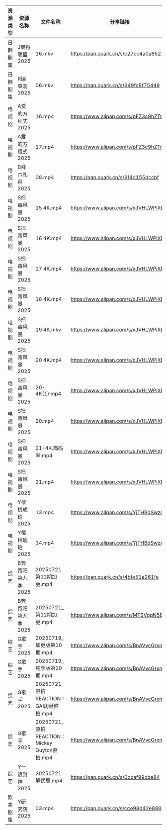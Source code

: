| 资源类型 | 资源名称        | 文件名称                                    | 分享链接                                 | 更新时间                |
| ---- | ----------- | --------------------------------------- | ------------------------------------ | ------------------- |
| 日韩剧集 | J健将联盟2025   | 16.mkv                                  | https://pan.quark.cn/s/c27cc4a0a652  | 2025-07-21 10:23:10 |
| 日韩剧集 | R瑞草洞2025    | 06.mkv                                  | https://pan.quark.cn/s/649fc8f75449  | 2025-07-21 10:30:43 |
| 电视剧  | A爱的方程式2025  | 16.mp4                                  | https://www.alipan.com/s/pFZ3c9hZTrv | 2025-07-21 18:02:14 |
| 电视剧  | A爱的方程式2025  | 17.mp4                                  | https://www.alipan.com/s/pFZ3c9hZTrv | 2025-07-21 18:02:14 |
| 电视剧  | B拜六礼拜2025   | 08.mp4                                  | https://pan.quark.cn/s/9f4d155dccbf  | 2025-07-21 10:18:55 |
| 电视剧  | S扫毒风暴2025   | 15 4K.mp4                               | https://www.alipan.com/s/xJVHLWPiXhk | 2025-07-21 10:02:58 |
| 电视剧  | S扫毒风暴2025   | 16 4K.mp4                               | https://www.alipan.com/s/xJVHLWPiXhk | 2025-07-21 10:02:57 |
| 电视剧  | S扫毒风暴2025   | 17 4K.mp4                               | https://www.alipan.com/s/xJVHLWPiXhk | 2025-07-21 10:02:57 |
| 电视剧  | S扫毒风暴2025   | 18 4K.mp4                               | https://www.alipan.com/s/xJVHLWPiXhk | 2025-07-21 10:02:56 |
| 电视剧  | S扫毒风暴2025   | 19 4K.mkv                               | https://www.alipan.com/s/xJVHLWPiXhk | 2025-07-21 19:02:49 |
| 电视剧  | S扫毒风暴2025   | 20 4K.mp4                               | https://www.alipan.com/s/xJVHLWPiXhk | 2025-07-21 19:02:48 |
| 电视剧  | S扫毒风暴2025   | 20-4K(1).mp4                            | https://www.alipan.com/s/xJVHLWPiXhk | 2025-07-21 14:02:51 |
| 电视剧  | S扫毒风暴2025   | 20.mp4                                  | https://www.alipan.com/s/xJVHLWPiXhk | 2025-07-21 14:02:50 |
| 电视剧  | S扫毒风暴2025   | 21-4K.高码率.mp4                           | https://www.alipan.com/s/xJVHLWPiXhk | 2025-07-21 21:02:51 |
| 电视剧  | S扫毒风暴2025   | 21.mp4                                  | https://www.alipan.com/s/xJVHLWPiXhk | 2025-07-21 21:02:50 |
| 电视剧  | Y樱桃琥珀2025   | 13.mp4                                  | https://www.alipan.com/s/YjTHBdSwzrA | 2025-07-21 18:03:09 |
| 电视剧  | Y樱桃琥珀2025   | 14.mp4                                  | https://www.alipan.com/s/YjTHBdSwzrA | 2025-07-21 18:03:09 |
| 综艺   | B奔跑吧第九季2025 | 20250721.第12期加更.mp4                     | https://pan.quark.cn/s/4bfe51a261fe  | 2025-07-21 16:39:12 |
| 综艺   | B奔跑吧第九季2025 | 20250721_第12期加更.mp4                     | https://www.alipan.com/s/MTSVqqN5E4c | 2025-07-21 13:02:18 |
| 综艺   | G歌手2025     | 20250719_加更版第10期.mp4                    | https://www.alipan.com/s/BnAVvcGrxme | 2025-07-21 14:03:26 |
| 综艺   | G歌手2025     | 20250719_纯享版第10期.mp4                    | https://www.alipan.com/s/BnAVvcGrxme | 2025-07-21 14:03:26 |
| 综艺   | G歌手2025     | 20250721_直拍REACTION：GAI周延直拍.mp4         | https://www.alipan.com/s/BnAVvcGrxme | 2025-07-21 14:03:25 |
| 综艺   | G歌手2025     | 20250721_直拍REACTION：Mickey Guyton直拍.mp4 | https://www.alipan.com/s/BnAVvcGrxme | 2025-07-21 14:03:25 |
| 综艺   | Y一饭封神2025   | 20250721.解忧局.mp4                        | https://pan.quark.cn/s/0cbaf99cbe84  | 2025-07-21 16:42:43 |
| 欧美剧集 | Y研究院2025    | 03.mp4                                  | https://pan.quark.cn/s/cce98d42e888  | 2025-07-21 10:37:33 |
